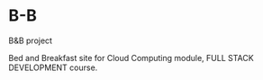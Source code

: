 # B-B
B&amp;B project

Bed and Breakfast site for Cloud Computing module, FULL STACK DEVELOPMENT course.
